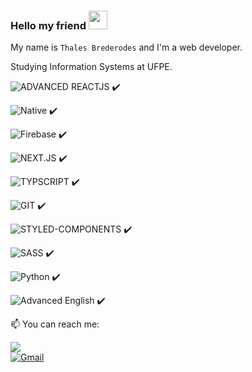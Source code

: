 ### Hello my friend <img src="https://raw.githubusercontent.com/MartinHeinz/MartinHeinz/master/wave.gif" width="30px">
My name is `Thales Brederodes` and I'm a web developer.

Studying Information Systems at UFPE.

    

![ADVANCED REACTJS](https://img.shields.io/badge/-Advanced%20ReactJS-61DAFB?logo=react&logoColor=black&logoWidth=50&style=for-the-badge) ✔️  

![Native](https://img.shields.io/badge/-REACT%20NATIVE-61DAFB?logo=react&logoColor=black&logoWidth=50&style=for-the-badge) ✔️  


![Firebase](https://img.shields.io/badge/-FIREBASE-FFF?logo=firebase&logoColor=FFCA28&logoWidth=50&style=for-the-badge) ✔️  


![NEXT.JS](https://img.shields.io/badge/-Next.JS-000000?logo=next.js&logoColor=white&logoWidth=50&style=for-the-badge) ✔️  

![TYPSCRIPT](https://img.shields.io/badge/-Typescript-3178C6?logo=typescript&logoColor=white&logoWidth=50&style=for-the-badge) ✔️  

![GIT](https://img.shields.io/badge/-Git-F05032?logo=git&logoColor=white&logoWidth=50&style=for-the-badge) ✔️  

![STYLED-COMPONENTS](https://img.shields.io/badge/-Styled%20Components-DB7093?logo=styled-components&logoColor=white&logoWidth=50&style=for-the-badge) ✔️  

![SASS](https://img.shields.io/badge/-Sass-CC6699?logo=Sass&logoColor=white&logoWidth=50&style=for-the-badge) ✔️  

![Python](https://img.shields.io/badge/-Python-3776AB?logo=python&logoColor=white&logoWidth=50&style=for-the-badge) ✔️  

![Advanced English](https://img.shields.io/badge/-Advanced%20English-00C7B7?&logoWidth=5&style=for-the-badge) ✔️  



📫 You can reach me:

<a href="https://www.linkedin.com/in/thalesbmc/" alt="Linkedin" target="_blank">
    <img src="https://img.shields.io/badge/LinkedIn-0077B5?style=for-the-badge&logo=linkedin&logoColor=white&logoWidth=80" />
</a>

<br/>

 <a href="mailto:thalesbmc@gmail.com" alt="Gmail" target="_blank">
   <img alt="Gmail" src="https://img.shields.io/badge/Gmail-D14836?style=for-the-badge&logo=gmail&logoColor=white&logoWidth=80" />
</a>


<!--
**ThalesBMC/ThalesBMC** is a ✨ _special_ ✨ repository because its `README.md` (this file) appears on your GitHub profile.

Here are some ideas to get you started:

- 🔭 I’m currently working on ...
- 🌱 I’m currently learning ...
- 👯 I’m looking to collaborate on ...
- 🤔 I’m looking for help with ...
- 💬 Ask me about ...
- 📫 How to reach me: ...
- 😄 Pronouns: ...
- ⚡ Fun fact: ...
-->
